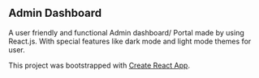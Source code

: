 ## Admin Dashboard

A user friendly and functional Admin dashboard/ Portal made by using React.js. With special features like dark mode and light mode themes for user.


This project was bootstrapped with [Create React App](https://github.com/facebook/create-react-app).

